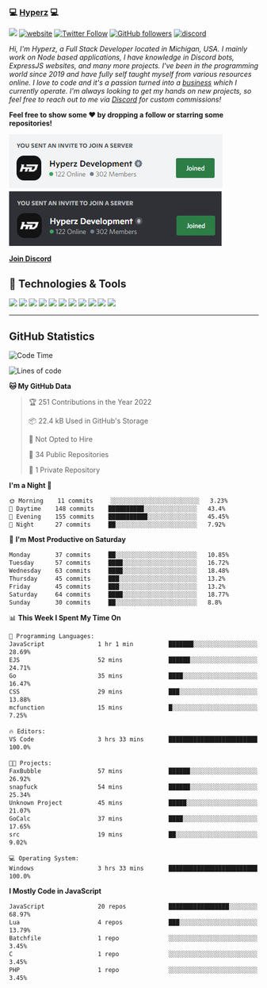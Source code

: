 ### 💻 [Hyperz][website] 💻

![](https://komarev.com/ghpvc/?username=itz-hyperz&label=Views&color=lightgrey)
[![website](https://img.shields.io/badge/Website-9B9B9B.svg?&style=flat-square&logo=Google-Chrome&logoColor=white&link=https://store.hyperz.net)](https://store.hyperz.net)
[![Twitter Follow](https://img.shields.io/twitter/follow/itz_hyperz?label=Follow)](https://twitter.com/intent/follow?screen_name=itz_hyperz)
[![GitHub followers](https://img.shields.io/github/followers/itz-hyperz?label=Follow&style=social)](https://github.com/itz-hyperz)
[![discord](https://img.shields.io/badge/Join_Discord-5865F2.svg?&style=flat-square&logo=discord&logoColor=white&link=https://store.hyperz.net/discord)](https://store.hyperz.net/discord)

*Hi, I'm Hyperz, a Full Stack Developer located in Michigan, USA. I mainly work on Node based applications, I have knowledge in Discord bots, ExpressJS websites, and many more projects. I've been in the programming world since 2019 and have fully self taught myself from various resources online. I love to code and it's a passion turned into a [business][website] which I currently operate. I'm always looking to get my hands on new projects, so feel free to reach out to me via [Discord][discord] for custom commissions!*

<b>Feel free to show some ❤️ by dropping a follow or starring some repositories!</b>

![Discord](https://raw.githubusercontent.com/itz-hyperz/itz-hyperz/master/light-new.png#gh-light-mode-only)
![Discord](https://raw.githubusercontent.com/itz-hyperz/itz-hyperz/master/dark-new.png#gh-dark-mode-only)

**[Join Discord][discord]**

## 🔧 Technologies & Tools

![](https://img.shields.io/badge/OS-Ubuntu-informational?style=flat&logo=ubuntu&logoColor=white&color=9B9B9B)
![](https://img.shields.io/badge/Editor-VS_Code-informational?style=flat&logo=vscode&logoColor=white&color=9B9B9B)
![](https://img.shields.io/badge/Code-JavaScript-informational?style=flat&logo=javascript&logoColor=white&color=9B9B9B)
![](https://img.shields.io/badge/Code-Node.JS-nformational?style=flat&logo=nodedotjs&logoColor=white&color=9B9B9B)
![](https://img.shields.io/badge/Code-Java-informational?style=flat&logo=java&logoColor=white&color=9B9B9B)
![](https://img.shields.io/badge/Code-Python-informational?style=flat&logo=python&logoColor=white&color=9B9B9B)
![](https://img.shields.io/badge/Code-HTML%20&%20CSS-informational?style=flat&logo=HTML5&logoColor=white&color=9B9B9B)
![](https://img.shields.io/badge/Tools-MySQL-informational?style=flat&logo=mysql&logoColor=white&color=9B9B9B)
![](https://img.shields.io/badge/Tools-NPM-informational?style=flat&logo=npm&logoColor=white&color=9B9B9B)
![](https://img.shields.io/badge/Tools-Spotify-informational?style=flat&logo=spotify&logoColor=white&color=9B9B9B)
![](https://img.shields.io/badge/Tools-GitHub-informational?style=flat&logo=github&logoColor=white&color=9B9B9B)

----

## GitHub Statistics

<!--START_SECTION:waka-->
![Code Time](http://img.shields.io/badge/Code%20Time-178%20hrs%206%20mins-blue)

![Lines of code](https://img.shields.io/badge/From%20Hello%20World%20I%27ve%20Written-44%20Thousand%20lines%20of%20code-blue)

**🐱 My GitHub Data** 

> 🏆 251 Contributions in the Year 2022
 > 
> 📦 22.4 kB Used in GitHub's Storage 
 > 
> 🚫 Not Opted to Hire
 > 
> 📜 34 Public Repositories 
 > 
> 🔑 1 Private Repository 
 > 
**I'm a Night 🦉** 

```text
🌞 Morning    11 commits     ░░░░░░░░░░░░░░░░░░░░░░░░░   3.23% 
🌆 Daytime    148 commits    ██████████░░░░░░░░░░░░░░░   43.4% 
🌃 Evening    155 commits    ███████████░░░░░░░░░░░░░░   45.45% 
🌙 Night      27 commits     ██░░░░░░░░░░░░░░░░░░░░░░░   7.92%

```
📅 **I'm Most Productive on Saturday** 

```text
Monday       37 commits     ██░░░░░░░░░░░░░░░░░░░░░░░   10.85% 
Tuesday      57 commits     ████░░░░░░░░░░░░░░░░░░░░░   16.72% 
Wednesday    63 commits     ████░░░░░░░░░░░░░░░░░░░░░   18.48% 
Thursday     45 commits     ███░░░░░░░░░░░░░░░░░░░░░░   13.2% 
Friday       45 commits     ███░░░░░░░░░░░░░░░░░░░░░░   13.2% 
Saturday     64 commits     ████░░░░░░░░░░░░░░░░░░░░░   18.77% 
Sunday       30 commits     ██░░░░░░░░░░░░░░░░░░░░░░░   8.8%

```


📊 **This Week I Spent My Time On** 

```text
💬 Programming Languages: 
JavaScript               1 hr 1 min          ███████░░░░░░░░░░░░░░░░░░   28.69% 
EJS                      52 mins             ██████░░░░░░░░░░░░░░░░░░░   24.71% 
Go                       35 mins             ████░░░░░░░░░░░░░░░░░░░░░   16.47% 
CSS                      29 mins             ███░░░░░░░░░░░░░░░░░░░░░░   13.88% 
mcfunction               15 mins             █░░░░░░░░░░░░░░░░░░░░░░░░   7.25%

🔥 Editors: 
VS Code                  3 hrs 33 mins       █████████████████████████   100.0%

🐱‍💻 Projects: 
FaxBubble                57 mins             ██████░░░░░░░░░░░░░░░░░░░   26.92% 
snapfuck                 54 mins             ██████░░░░░░░░░░░░░░░░░░░   25.34% 
Unknown Project          45 mins             █████░░░░░░░░░░░░░░░░░░░░   21.07% 
GoCalc                   37 mins             ████░░░░░░░░░░░░░░░░░░░░░   17.65% 
src                      19 mins             ██░░░░░░░░░░░░░░░░░░░░░░░   9.02%

💻 Operating System: 
Windows                  3 hrs 33 mins       █████████████████████████   100.0%

```

**I Mostly Code in JavaScript** 

```text
JavaScript               20 repos            █████████████████░░░░░░░░   68.97% 
Lua                      4 repos             ███░░░░░░░░░░░░░░░░░░░░░░   13.79% 
Batchfile                1 repo              ░░░░░░░░░░░░░░░░░░░░░░░░░   3.45% 
C                        1 repo              ░░░░░░░░░░░░░░░░░░░░░░░░░   3.45% 
PHP                      1 repo              ░░░░░░░░░░░░░░░░░░░░░░░░░   3.45%

```



<!--END_SECTION:waka-->

[website]: https://store.hyperz.net
[twitter]: https://twitter.com/itz_hyperz
[twitch]: https://twitch.tv/itzhyperzlive
[youtube]: https://youtube.com/thatguyhyperz
[discord]: https://store.hyperz.net/discord
